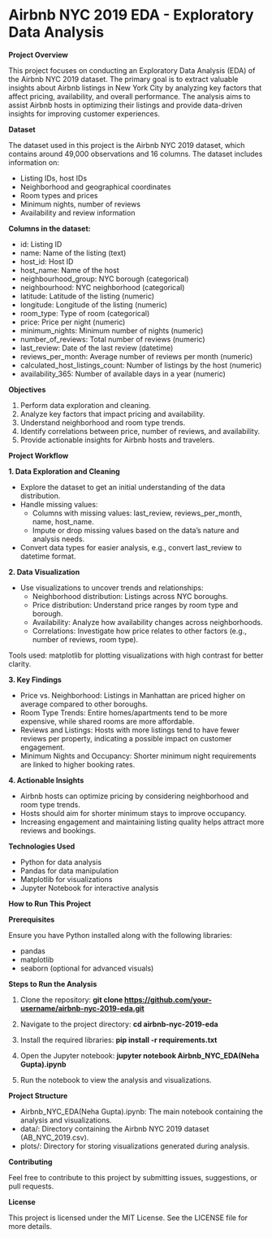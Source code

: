 # Airbnb NYC 2019 EDA - Exploratory Data Analysis

**Project Overview**

This project focuses on conducting an Exploratory Data Analysis (EDA) of the Airbnb NYC 2019 dataset. The primary goal is to extract valuable insights about Airbnb listings in New York City by analyzing key factors that affect pricing, availability, and overall performance. The analysis aims to assist Airbnb hosts in optimizing their listings and provide data-driven insights for improving customer experiences.

**Dataset**

The dataset used in this project is the Airbnb NYC 2019 dataset, which contains around 49,000 observations and 16 columns. The dataset includes information on:
-	Listing IDs, host IDs
-	Neighborhood and geographical coordinates
-	Room types and prices
-	Minimum nights, number of reviews
-	Availability and review information

**Columns in the dataset:**

-	id: Listing ID
-	name: Name of the listing (text)
-	host_id: Host ID
-	host_name: Name of the host
-	neighbourhood_group: NYC borough (categorical)
-	neighbourhood: NYC neighborhood (categorical)
-	latitude: Latitude of the listing (numeric)
-	longitude: Longitude of the listing (numeric)
-	room_type: Type of room (categorical)
-	price: Price per night (numeric)
-	minimum_nights: Minimum number of nights (numeric)
-	number_of_reviews: Total number of reviews (numeric)
-	last_review: Date of the last review (datetime)
-	reviews_per_month: Average number of reviews per month (numeric)
-	calculated_host_listings_count: Number of listings by the host (numeric)
-	availability_365: Number of available days in a year (numeric)

**Objectives**

1.	Perform data exploration and cleaning.
2.	Analyze key factors that impact pricing and availability.
3.	Understand neighborhood and room type trends.
4.	Identify correlations between price, number of reviews, and availability.
5.	Provide actionable insights for Airbnb hosts and travelers.

**Project Workflow**

**1. Data Exploration and Cleaning**

-	Explore the dataset to get an initial understanding of the data distribution.
-	Handle missing values:
    * Columns with missing values: last_review, reviews_per_month, name, host_name.
    * Impute or drop missing values based on the data’s nature and analysis needs.
- Convert data types for easier analysis, e.g., convert last_review to datetime format.

**2. Data Visualization**

-	Use visualizations to uncover trends and relationships:
    * Neighborhood distribution: Listings across NYC boroughs.
    * Price distribution: Understand price ranges by room type and borough.
    *	Availability: Analyze how availability changes across neighborhoods.
    * Correlations: Investigate how price relates to other factors (e.g., number of reviews, room type).

Tools used: matplotlib for plotting visualizations with high contrast for better clarity.

**3. Key Findings**

-	Price vs. Neighborhood: Listings in Manhattan are priced higher on average compared to other boroughs.
-	Room Type Trends: Entire homes/apartments tend to be more expensive, while shared rooms are more affordable.
-	Reviews and Listings: Hosts with more listings tend to have fewer reviews per property, indicating a possible impact on customer engagement.
-	Minimum Nights and Occupancy: Shorter minimum night requirements are linked to higher booking rates.
  
**4. Actionable Insights**

-	Airbnb hosts can optimize pricing by considering neighborhood and room type trends.
-	Hosts should aim for shorter minimum stays to improve occupancy.
-	Increasing engagement and maintaining listing quality helps attract more reviews and bookings.

**Technologies Used**

-	Python for data analysis
-	Pandas for data manipulation
-	Matplotlib for visualizations
-	Jupyter Notebook for interactive analysis

**How to Run This Project**

**Prerequisites**

Ensure you have Python installed along with the following libraries:
  -  pandas
  -  matplotlib
  -  seaborn (optional for advanced visuals)

**Steps to Run the Analysis**

1. Clone the repository:
   **git clone https://github.com/your-username/airbnb-nyc-2019-eda.git**

2. Navigate to the project directory:
   **cd airbnb-nyc-2019-eda**

3. Install the required libraries:
   **pip install -r requirements.txt**

4. Open the Jupyter notebook:
   **jupyter notebook Airbnb_NYC_EDA(Neha Gupta).ipynb**

5. Run the notebook to view the analysis and visualizations.

**Project Structure**

* Airbnb_NYC_EDA(Neha Gupta).ipynb: The main notebook containing the analysis and visualizations.
* data/: Directory containing the Airbnb NYC 2019 dataset (AB_NYC_2019.csv).
* plots/: Directory for storing visualizations generated during analysis.

**Contributing**

Feel free to contribute to this project by submitting issues, suggestions, or pull requests.

**License**

This project is licensed under the MIT License. See the LICENSE file for more details.


   


















